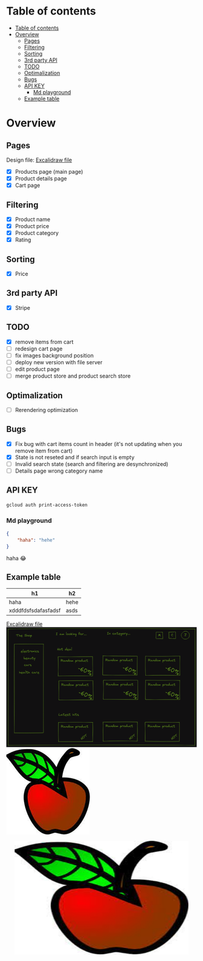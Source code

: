 # Table of contents

- [Table of contents](#table-of-contents)
- [Overview](#overview)
  - [Pages](#pages)
  - [Filtering](#filtering)
  - [Sorting](#sorting)
  - [3rd party API](#3rd-party-api)
  - [TODO](#todo)
  - [Optimalization](#optimalization)
  - [Bugs](#bugs)
  - [API KEY](#api-key)
    - [Md playground](#md-playground)
  - [Example table](#example-table)


# Overview

## Pages

Design file: [Excalidraw file](pages.excalidraw)

- [x] Products page (main page)
- [x] Product details page
- [x] Cart page

## Filtering

- [x] Product name
- [x] Product price
- [x] Product category
- [x] Rating

## Sorting

- [x] Price

## 3rd party API
- [x] Stripe

## TODO
- [x] remove items from cart
- [ ] redesign cart page
- [ ] fix images background position
- [ ] deploy new version with file server
- [ ] edit product page
- [ ] merge product store and product search store

## Optimalization
- [ ] Rerendering optimization

## Bugs
- [x] Fix bug with cart items count in header (it's not updating when you remove item from cart)
- [x] State is not reseted and if search input is empty
- [ ] Invalid search state (search and filtering are desynchronized)
- [ ] Details page wrong category name

## API KEY
```bash
gcloud auth print-access-token
```
### Md playground

```json
{
    "haha": "hehe"
}
```

haha :joy:

## Example table
| h1                  | h2   |
| ------------------- | ---- |
| haha                | hehe |
| xdddfdsfsdafasfadsf | asds |


[Excalidraw file](pages.excalidraw)
![Image](stats.excalidraw.png)
![apple image](apple.jpeg)

<p align="center">
  <img width="460" height="300" src="apple.jpeg">
</p>